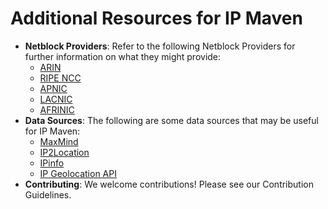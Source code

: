 # Additional Resources for IP Maven

- **Netblock Providers**: Refer to the following Netblock Providers for further information on what they might provide:
    - [ARIN](https://www.arin.net/)
    - [RIPE NCC](https://www.ripe.net/)
    - [APNIC](https://www.apnic.net/)
    - [LACNIC](https://www.lacnic.net/)
    - [AFRINIC](https://www.afrinic.net/)
- **Data Sources**: The following are some data sources that may be useful for IP Maven:
    - [MaxMind](https://www.maxmind.com/)
    - [IP2Location](https://www.ip2location.com/)
    - [IPinfo](https://ipinfo.io/)
    - [IP Geolocation API](https://ipgeolocation.io/)
- **Contributing**: We welcome contributions! Please see our Contribution Guidelines.
